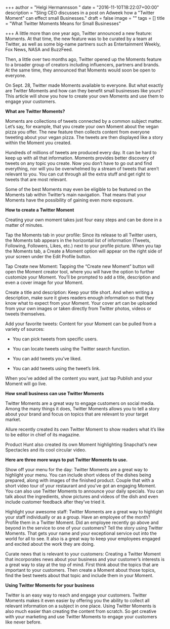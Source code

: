 +++
author = "Helgi Hermannsson "
date = "2016-11-10T18:22:07+00:00"
description = "Sling CEO discusses in a post on Adweek how a \"Twitter Moment\" can effect small Businesses."
draft = false
image = ""
tags = []
title = "What Twitter Moments Means for Small Businesses"

+++
A little more than one year ago, Twitter announced a new feature: Moments. At that time, the new feature was to be curated by a team at Twitter, as well as some big-name partners such as Entertainment Weekly, Fox News, NASA and BuzzFeed.

Then, a little over two months ago, Twitter opened up the Moments feature to a broader group of creators including influencers, partners and brands. At the same time, they announced that Moments would soon be open to everyone.

On Sept. 28, Twitter made Moments available to everyone. But what exactly are Twitter Moments and how can they benefit small businesses like yours? This article will show you how to create your own Moments and use them to engage your customers.

**What are Twitter Moments?**

Moments are collections of tweets connected by a common subject matter. Let’s say, for example, that you create your own Moment about the vegan pizza you offer. The new feature then collects content from everyone tweeting about your vegan pizza. The tweets are then displayed like a story within the Moment you created.

Hundreds of millions of tweets are produced every day. It can be hard to keep up with all that information. Moments provides better discovery of tweets on any topic you create. Now you don’t have to go out and find everything, nor will you be overwhelmed by a stream of tweets that aren’t relevant to you. You can cut through all the extra stuff and get right to tweets that are most relevant.

Some of the best Moments may even be eligible to be featured on the Moments tab within Twitter’s main navigation. That means that your Moments have the possibility of gaining even more exposure.

**How to create a Twitter Moment**

Creating your own moment takes just four easy steps and can be done in a matter of minutes.

Tap the Moments tab in your profile: Since its release to all Twitter users, the Moments tab appears in the horizontal list of information (Tweets, Following, Followers, Likes, etc.) next to your profile picture. When you tap the Moments tab, a Create a Moment option will appear on the right side of your screen under the Edit Profile button.

Tap Create new Moment: Tapping the “Create new Moment” button will open the Moment creator tool, where you will have the option to further customize your Moment. You’ll be prompted to add a title, description and even a cover image for your Moment.

Create a title and description: Keep your title short. And when writing a description, make sure it gives readers enough information so that they know what to expect from your Moment. Your cover art can be uploaded from your own images or taken directly from Twitter photos, videos or tweets themselves.

Add your favorite tweets: Content for your Moment can be pulled from a variety of sources:

*   You can pick tweets from specific users.

*   You can locate tweets using the Twitter search function.

*   You can add tweets you’ve liked.

*   You can add tweets using the tweet’s link.

When you’ve added all the content you want, just tap Publish and your Moment will go live.

**How small business can use Twitter Moments**

Twitter Moments are a great way to engage customers on social media. Among the many things it does, Twitter Moments allows you to tell a story about your brand and focus on topics that are relevant to your target market.

Allure recently created its own Twitter Moment to show readers what it’s like to be editor in chief of its magazine.

<span style="letter-spacing: 0.01em;">Product Hunt also created its own Moment highlighting Snapchat’s new Spectacles and its cool circular video.</span>

**Here are three more ways to put Twitter Moments to use.**

Show off your menu for the day: Twitter Moments are a great way to highlight your menu. You can include short videos of the dishes being prepared, along with images of the finished product. Couple that with a short video tour of your restaurant and you’ve got an engaging Moment. You can also use Twitter Moments to announce your daily specials. You can talk about the ingredients, show pictures and videos of the dish and even include customer feedback after they’ve tried it.

Highlight your awesome staff: Twitter Moments are a great way to highlight your staff individually or as a group. Have an employee of the month? Profile them in a Twitter Moment. Did an employee recently go above and beyond in the service to one of your customers? Tell the story using Twitter Moments. That gets your name and your exceptional service out into the world for all to see. It also is a great way to keep your employees engaged and excited about the work they are doing.

Curate news that is relevant to your customers: Creating a Twitter Moment that incorporates news about your business and your customer’s interests is a great way to stay at the top of mind. First think about the topics that are important to your customers. Then create a Moment about those topics, find the best tweets about that topic and include them in your Moment.

**Using Twitter Moments for your business**

Twitter is an easy way to reach and engage your customers. Twitter Moments makes it even easier by offering you the ability to collect all relevant information on a subject in one place. Using Twitter Moments is also much easier than creating the content from scratch. So get creative with your marketing and use Twitter Moments to engage your customers like never before.